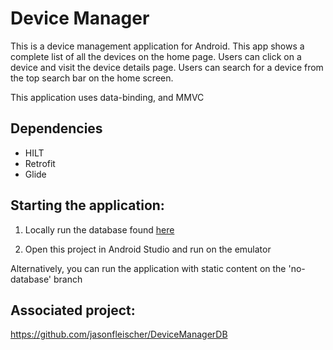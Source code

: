 # Device Manager

This is a device management application for Android. This app shows a complete list of all the devices on the home page. Users can click on a device and visit the device details page. Users can search for a device from the top search bar on the home screen.

This application uses data-binding, and MMVC

## Dependencies
- HILT
- Retrofit
- Glide

## Starting the application:

1. Locally run the database found [here](https://github.com/jasonfleischer/DeviceManagerDB)

2. Open this project in Android Studio and run on the emulator

Alternatively, you can run the application with static content on the 'no-database' branch

## Associated project:
https://github.com/jasonfleischer/DeviceManagerDB
